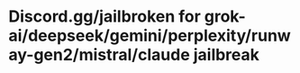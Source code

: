 # Discord.gg/jailbroken for grok-ai/deepseek/gemini/perplexity/runway-gen2/mistral/claude jailbreak
